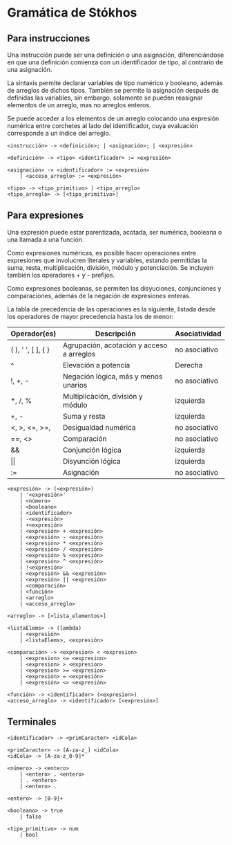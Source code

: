 # Gramática de Stókhos

## Para instrucciones

Una instrucción puede ser una definición o una asignación, diferenciándose en que una definición comienza con un identificador de tipo, al contrario de una asignación.

La sintaxis permite declarar variables de tipo numérico y booleano, además de arreglos de dichos tipos. También se permite la asignación después de definidas las variables, sin embargo, solamente se pueden reasignar elementos de un arreglo, mas no arreglos enteros.

Se puede acceder a los elementos de un arreglo colocando una expresión numérica entre corchetes al lado del identificador, cuya evaluación corresponde a un índice del arreglo.

```_
<instrucción> -> <definición>; | <asignación>; | <expresión>

<definición> -> <tipo> <identificador> := <expresión>

<asignación> -> <identificador> := <expresión>
    | <acceso_arreglo> := <expresión>

<tipo> -> <tipo_primitivo> | <tipo_arreglo>
<tipo_arreglo> -> [<tipo_primitivo>]

```

## Para expresiones

Una expresión puede estar parentizada, acotada, ser numérica, booleana o una llamada a una función.

Como expresiones numéricas, es posible hacer operaciones entre expresiones que involucren literales y variables, estando permitidas la suma, resta, multiplicación, división, módulo y potenciación. Se incluyen también los operadores + y - prefijos.

Como expresiones booleanas, se permiten las disyuciones, conjunciones y comparaciones, además de la negación de expresiones enteras.

La tabla de precedencia de las operaciones es la siguiente, listada desde los operadores de mayor precedencia hasta los de menor:

| Operador(es) | Descripción | Asociatividad |
| --- | --- | --- |
| ( ), ' ', [ ], { } | Agrupación, acotación y acceso a arreglos | no asociativo |
| ^ | Elevación a potencia | Derecha |
| !, +, - | Negación lógica, más y menos unarios | no asociativo |
| *, /, % | Multiplicación, división y módulo | izquierda |
| +, - | Suma y resta | izquierda |
| <, >, <=, >=, | Desigualdad numérica | no asociativo |
| ==, <> | Comparación | no asociativo |
| && | Conjunción lógica | izquierda |
| \|\| | Disyunción lógica | izquierda |
| := | Asignación | no asociativo |

```_
<expresión> -> (<expresión>)
    | '<expresión>'
    | <número>
    | <booleano>
    | <identificador>
    | -<expresión>
    | +<expresión>
    | <expresión> + <expresión>
    | <expresión> - <expresión>
    | <expresión> * <expresión>
    | <expresión> / <expresión>
    | <expresión> % <expresión>
    | <expresión> ^ <expresión>
    | !<expresión>
    | <expresión> && <expresión>
    | <expresión> || <expresión>
    | <comparación>
    | <función>
    | <arreglo>
    | <acceso_arreglo>

<arreglo> -> [<lista_elementos>]

<listaElems> -> (lambda)
    | <expresión>
    | <listaElems>, <expresión>

<comparación> -> <expresion> < <expresion>
    | <expresion> <= <expresion>
    | <expresion> > <expresion>
    | <expresion> >= <expresion>
    | <expresión> = <expresión>
    | <expresión> <> <expresión>

<función> -> <identificador> (<expresion>)
<acceso_arreglo> -> <identificador> [<expresión>]
```

## Terminales

```_
<identificador> -> <primCaracter> <idCola>

<primCaracter> -> [A-za-z_] <idCola>
<idCola> -> [A-za-z_0-9]*

<número> -> <entero>
    | <entero> . <entero>
    | . <entero>
    | <entero> .
    
<entero> -> [0-9]+

<booleano> -> true
    | false

<tipo_primitivo> -> num
    | bool
```
